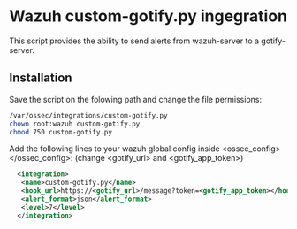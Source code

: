 # Wazuh custom-gotify.py ingegration

This script provides the ability to send alerts from wazuh-server to a gotify-server.

## Installation

Save the script on the folowing path and change the file permissions:

```bash
/var/ossec/integrations/custom-gotify.py
chown root:wazuh custom-gotify.py
chmod 750 custom-gotify.py
```

Add the following lines to your wazuh global config inside <ossec_config></ossec_config>:
(change <gotify_url> and <gotify_app_token>)

```xml
  <integration>
   <name>custom-gotify.py</name>
   <hook_url>https://<gotify_url>/message?token=<gotify_app_token></hook_url>
   <alert_format>json</alert_format>
   <level>7</level>
  </integration>
```
